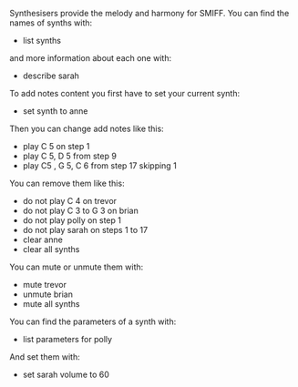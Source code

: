 Synthesisers provide the melody and harmony for SMIFF. You can find the names of synths with:
* list synths

and more information about each one with:
* describe sarah

To add notes content you first have to set your current synth:
* set synth to anne

Then you can change add notes like this:
* play C 5 on step 1
* play C 5, D 5 from step 9
* play C5 , G 5, C 6 from step 17 skipping 1

You can remove them like this:
* do not play C 4 on trevor
* do not play C 3 to G 3 on brian
* do not play polly on step 1
* do not play sarah on steps 1 to 17
* clear anne
* clear all synths

You can mute or unmute them with:
* mute trevor
* unmute brian
* mute all synths

You can find the parameters of a synth with:
* list parameters for polly

And set them with:
* set sarah volume to 60